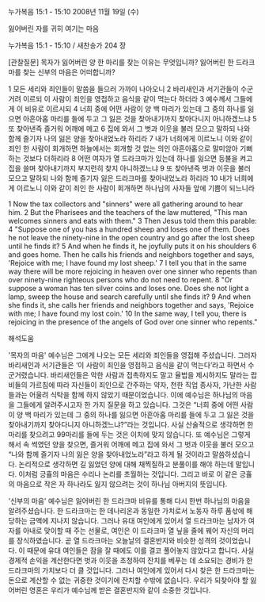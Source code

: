 누가복음 15:1 - 15:10 
2008년 11월 19일 (수)

잃어버린 자를 귀히 여기는 마음



누가복음 15:1 - 15:10 / 새찬송가 204 장


[관찰질문]
목자가 잃어버린 양 한 마리를 찾는 이유는 무엇입니까? 
잃어버린 한 드라크마를 찾는 신부의 마음은 어떠합니까?  

1 모든 세리와 죄인들이 말씀을 들으러 가까이 나아오니 
2 바리새인과 서기관들이 수군거려 이르되 이 사람이 죄인을 영접하고 음식을 같이 먹는다 하더라 
3 예수께서 그들에게 이 비유로 이르시되 
4 너희 중에 어떤 사람이 양 백 마리가 있는데 그 중의 하나를 잃으면 아흔아홉 마리를 들에 두고 그 잃은 것을 찾아내기까지 찾아다니지 아니하겠느냐 
5 또 찾아낸즉 즐거워 어깨에 메고 
6 집에 와서 그 벗과 이웃을 불러 모으고 말하되 나와 함께 즐기자 나의 잃은 양을 찾아내었노라 하리라 
7 내가 너희에게 이르노니 이와 같이 죄인 한 사람이 회개하면 하늘에서는 회개할 것 없는 의인 아흔아홉으로 말미암아 기뻐하는 것보다 더하리라 
8 어떤 여자가 열 드라크마가 있는데 하나를 잃으면 등불을 켜고 집을 쓸며 찾아내기까지 부지런히 찾지 아니하겠느냐 
9 또 찾아낸즉 벗과 이웃을 불러 모으고 말하되 나와 함께 즐기자 잃은 드라크마를 찾아내었노라 하리라 
10 내가 너희에게 이르노니 이와 같이 죄인 한 사람이 회개하면 하나님의 사자들 앞에 기쁨이 되느니라 

1 Now the tax collectors and "sinners" were all gathering around to hear him. 
2 But the Pharisees and the teachers of the law muttered, "This man welcomes sinners and eats with them." 
3 Then Jesus told them this parable: 
4 "Suppose one of you has a hundred sheep and loses one of them. Does he not leave the ninety-nine in the open country and go after the lost sheep until he finds it? 
5 And when he finds it, he joyfully puts it on his shoulders 
6 and goes home. Then he calls his friends and neighbors together and says, 'Rejoice with me; I have found my lost sheep.' 
7 I tell you that in the same way there will be more rejoicing in heaven over one sinner who repents than over ninety-nine righteous persons who do not need to repent. 
8 "Or suppose a woman has ten silver coins and loses one. Does she not light a lamp, sweep the house and search carefully until she finds it? 
9 And when she finds it, she calls her friends and neighbors together and says, 'Rejoice with me; I have found my lost coin.' 
10 In the same way, I tell you, there is rejoicing in the presence of the angels of God over one sinner who repents."

해석도움





'목자의 마음'
 예수님은 그에게 나오는 모든 세리와 죄인들을 영접해 주셨습니다. 그러자 바리새인과 서기관들은 ‘이 사람이 죄인을 영접하고 음식을 같이 먹는다’라고 하면서 수군거렸습니다. 바리새인들은 악한 사람과 접촉하지도 말고 율법을 제시하지도 말라는 랍비들의 가르침에 따라 자신들이 죄인으로 간주하는 약자, 천한 직업 종사자, 가난한 사람들과는 어울려 식탁을 함께 하지 않았기 때문이었습니다. 이에 예수님은 하나님의 마음을 그들에게 알려주시고자 한 가지 질문을 하고 있습니다. 그것은 “너희 중에 어떤 사람이 양 백 마리가 있는데 그 중의 하나를 잃으면 아흔아홉 마리를 들에 두고 그 잃은 것을 찾아내기까지 찾아다니지 아니하겠느냐?”라는 것입니다. 사실 산술적으로 생각하면 한 마리를 찾으려고 99마리를 들에 두는 것은 이치에 맞지 않습니다. 또 예수님은 그렇게 해서 속 썩였던 양을 찾으면, 즐거워 어깨에 메고 집에 와서 그 벗과 이웃을 불러 모으고 “나와 함께 즐기자 나의 잃은 양을 찾아내었노라”라고 하게 될 것이라고 말씀하셨습니다. 논리적으로 생각하면 길 잃었던 양에 대해 채찍질하고 분풀이를 해야 하는데 말입니다. 이처럼 긍휼의 마음은 수리나 논리를 초월하는 것입니다. 그리고 바로 이 같은 긍휼의 마음으로 작은 자 하나라도 잃지 않으려는 것이 하나님 아버지의 뜻입니다.  

'신부의 마음'
 예수님은 잃어버린 한 드라크마 비유를 통해 다시 한번 하나님의 마음을 알려주셨습니다. 한 드라크마는 한 데나리온과 동일한 가치로서 노동자 하루 품삯에 해당하는 금액에 지나지 않습니다. 그러나 유대 여인에게 있어서 열 드라크마는 남자가 여자를 아내로 맞이할 때 주는 선물로, 여인은 이 드라크마 열 닢을 줄에 꿰어 자신의 머리를 장식하였습니다. 곧 열 드라크마는 오늘날의 결혼반지와 비슷한 성격의 것이었습니다. 이 때문에 유대 여인들은 잠을 잘 때에도 이를 결코 풀어놓지 않았다고 합니다. 사실 경제적 손익을 계산한다면 벗과 이웃을 초청하여 잔치를 베푸는 데 소요되는 경비가 한 드라크마의 가치보다 더 클 것입니다. 그러나 여인에게 있어서 다시 찾은 한 드라크마는 돈으로 계산할 수 없는 귀중한 것이기에 잔치할 수밖에 없습니다. 우리가 되찾아야 할 잃어버린 영혼은 우리가 예수님께 받은 결혼반지와 같이 소중한 것입니다.